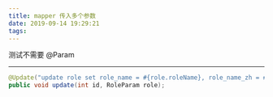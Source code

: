 ```yaml
---
title: mapper 传入多个参数
date: 2019-09-14 19:29:21
tags:
---
```


测试不需要 @Param 

<!-- more -->
---

```java
@Update("update role set role_name = #{role.roleName}, role_name_zh = #{role.roleNameZh} where id = #{id}")
public void update(int id, RoleParam role);
```